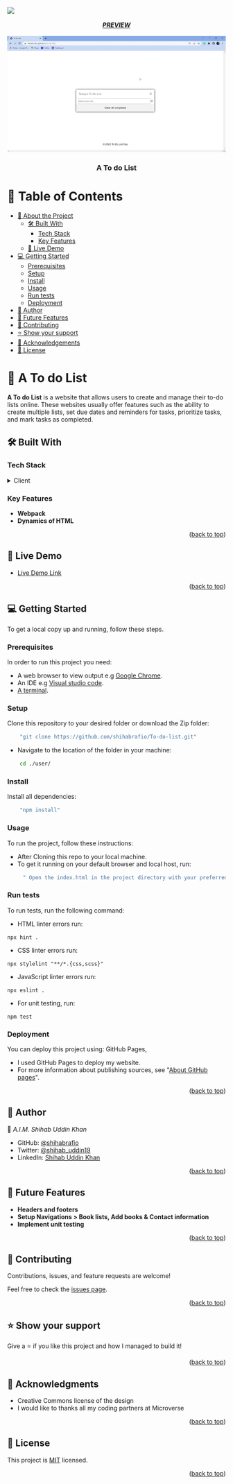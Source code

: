 ![](https://img.shields.io/badge/Microverse-blueviolet)

<a name="readme-top"></a>

<div align="center">
 <b> <i> <u> PREVIEW </u> </i></b> </br> </br>
 <img src='./video.gif'>
</div>

<div align="center">
  <h3><b>A To do List</b></h3>
</div>

# :green_book: Table of Contents

- [:book: About the Project](#about-project)
  - [🛠 Built With](#built-with)
    - [Tech Stack](#tech-stack)
    - [Key Features](#key-features)
  - [:rocket: Live Demo](#live-demo)
- [:computer: Getting Started](#getting-started)
  - [Prerequisites](#prerequisites)
  - [Setup](#setup)
  - [Install](#install)
  - [Usage](#usage)
  - [Run tests](#run-tests)
  - [Deployment](#deployment)
- [:bust_in_silhouette: Author](#author)
- [:telescope: Future Features](#future-features)
- [:handshake: Contributing](#contributing)
- [:star:️ Show your support](#support)
- [:pray: Acknowledgements](#acknowledgements)
- [:memo: License](#license)

# :book: A To do List <a name="about-project"></a>

**A To do List**  is a website that allows users to create and manage their to-do lists online. These websites usually offer features such as the ability to create multiple lists, set due dates and reminders for tasks, prioritize tasks, and mark tasks as completed.

## 🛠 Built With <a name="built-with"></a>

### Tech Stack <a name="tech-stack"></a>

<details>
  <summary>Client</summary>
  <ul>
    <li><a href="https://webpack.js.org/">WEBPACK</a></li>
  </ul>
</details>

### Key Features <a name="key-features"></a>

- **Webpack**
- **Dynamics of HTML**

<p align="right">(<a href="#readme-top">back to top</a>)</p>

<!-- LIVE DEMO -->

## 🚀 Live Demo <a name="live-demo"></a>

- [Live Demo Link]( https://shihabrafio.github.io/To-do-list/)

<p align="right">(<a href="#readme-top">back to top</a>)</p>

## :computer: Getting Started <a name="getting-started"></a>

To get a local copy up and running, follow these steps.

### Prerequisites

In order to run this project you need:

- A web browser to view output e.g [Google Chrome](https://www.google.com/chrome/).
- An IDE e.g [Visual studio code](https://code.visualstudio.com/).
- [A terminal](https://code.visualstudio.com/docs/terminal/basics).

### Setup

Clone this repository to your desired folder or download the Zip folder:

```sh
    "git clone https://github.com/shihabrafio/To-do-list.git"
```

- Navigate to the location of the folder in your machine:

```sh
    cd ./user/
```

### Install

Install all dependencies:

```sh
    "npm install"
```

### Usage

To run the project, follow these instructions:

- After Cloning this repo to your local machine.
- To get it running on your default browser and local host, run:

```sh
     " Open the index.html in the project directory with your preferred browser to run the project"
```

### Run tests

To run tests, run the following command:

- HTML linter errors run:

```
npx hint .
```

- CSS linter errors run:

```
npx stylelint "**/*.{css,scss}"
```

- JavaScript linter errors run:

```
npx eslint .
```

- For unit testing, run:

```
npm test
```

### Deployment <a name="deployment"></a>

You can deploy this project using: GitHub Pages,

- I used GitHub Pages to deploy my website.
- For more information about publishing sources, see "[About GitHub pages](https://docs.github.com/en/pages/getting-started-with-github-pages/about-github-pages#publishing-sources-for-github-pages-sites)".

<p align="right">(<a href="#readme-top">back to top</a>)</p>

## :bust_in_silhouette: Author <a name="author"></a>


👤 *A.I.M. Shihab Uddin Khan*
- GitHub: [@shihabrafio](https://github.com/shihabrafio)
- Twitter: [@shihab_uddin19](https://twitter.com/shihab_uddin19)
- LinkedIn: [Shihab Uddin Khan](https://www.linkedin.com/in/shihab-uddin-khan-45620a16a/)

<p align="right">(<a href="#readme-top">back to top</a>)</p>

## :telescope: Future Features <a name="future-features"></a>

- **Headers and footers**
- **Setup Navigations > Book lists, Add books & Contact information**
- **Implement unit testing**

<p align="right">(<a href="#readme-top">back to top</a>)</p>

## :handshake: Contributing <a name="contributing"></a>

Contributions, issues, and feature requests are welcome!

Feel free to check the [issues page](../../issues/).

<p align="right">(<a href="#readme-top">back to top</a>)</p>

## :star:️ Show your support <a name="support"></a>

Give a :star:️ if you like this project and how I managed to build it!

<p align="right">(<a href="#readme-top">back to top</a>)</p>

## :pray: Acknowledgments <a name="acknowledgements"></a>

- Creative Commons license of the design
- I would like to thanks all my coding partners at Microverse

<p align="right">(<a href="#readme-top">back to top</a>)</p>

## :memo: License <a name="license"></a>

This project is [MIT](LICENSE) licensed.

<p align="right">(<a href="#readme-top">back to top</a>)</p>
